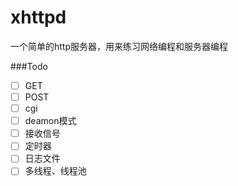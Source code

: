 # xhttpd
一个简单的http服务器，用来练习网络编程和服务器编程

###Todo
- [ ] GET
- [ ] POST
- [ ] cgi
- [ ] deamon模式
- [ ] 接收信号
- [ ] 定时器
- [ ] 日志文件
- [ ] 多线程、线程池